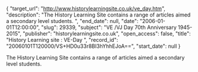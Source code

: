 {
  "target_url": "http://www.historylearningsite.co.uk/ve_day.htm", 
  "description": "The History Learning Site contains   a range of articles   aimed a secondary  level  students. ", 
  "end_date": null, 
  "date": "2006-01-01T12:00:00", 
  "slug": 29339, 
  "subject": "VE /VJ Day 70th Anniversary 1945-2015", 
  "publisher": "historylearningsite.co.uk", 
  "open_access": false, 
  "title": "History Learning site : VE-Day ", 
  "record_id": "20060101T120000/VS+HD0u33r8BI3hYhhEJoA==", 
  "start_date": null
}

The History Learning Site contains   a range of articles   aimed a secondary  level  students. 